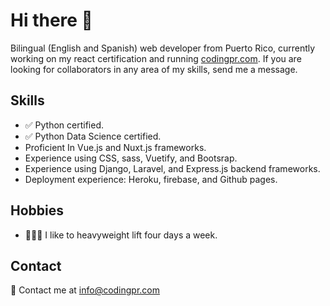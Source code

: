 # Hi there 👋

Bilingual (English and Spanish) web developer from Puerto Rico, currently working on my react certification and running [codingpr.com](https://codingpr.com). If you are looking for collaborators in any area of my skills, send me a message.

## Skills
- :white_check_mark: Python certified.
- :white_check_mark: Python Data Science certified.
- Proficient In Vue.js and Nuxt.js frameworks.
- Experience using CSS, sass, Vuetify, and Bootsrap.
- Experience using Django, Laravel, and Express.js backend frameworks.
- Deployment experience: Heroku, firebase, and Github pages.

## Hobbies
- 🏋🏼‍♂️ I like to heavyweight lift four days a week.

## Contact
📧 Contact me at info@codingpr.com
